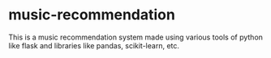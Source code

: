 # music-recommendation
This is a music recommendation system made using various tools of python like flask and libraries like pandas, scikit-learn, etc. 
